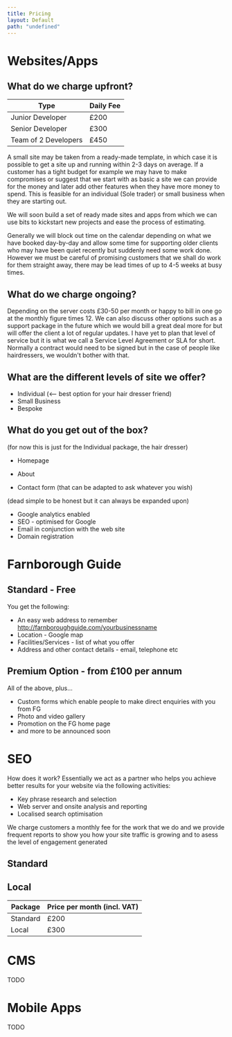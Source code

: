```yaml
---
title: Pricing
layout: Default
path: "undefined"
---
```


# Websites/Apps

## What do we charge upfront?

| Type | Daily Fee |
| --- | --- |
| Junior Developer |  £200 |
| Senior Developer |  £300 |
| Team of 2 Developers |  £450 |

A small site may be taken from a ready-made template, in which case it is possible to get a site up and running within 2-3 days on average. If a customer has a tight budget for example we may have to make compromises or suggest that we start with as basic a site we can provide for the money and later add other features when they have more money to spend. This is feasible for an individual (Sole trader) or small business when they are starting out. 

We will soon build a set of ready made sites and apps from which we can use bits to kickstart new projects and ease the process of estimating.

Generally we will block out time on the calendar depending on what we have booked day-by-day and allow some time for supporting older clients who may have been quiet recently but suddenly need some work done. However we must be careful of promising customers that we shall do work for them straight away, there may be lead times of up to 4-5 weeks at busy times.

## What do we charge ongoing?

Depending on the server costs £30-50 per month or happy to bill in one go at the monthly figure times 12. We can also discuss other options such as a support package in the future which we would bill a great deal more for but will offer the client a lot of regular updates. I have yet to plan that level of service but it is what we call a Service Level Agreement or SLA for short. Normally a contract would need to be signed but in the case of people like hairdressers, we wouldn't bother with that.

## What are the different levels of site we offer?

* Individual (<-- best option for your hair dresser friend)
* Small Business
* Bespoke

## What do you get out of the box?

(for now this is just for the Individual package, the hair dresser)

* Homepage

* About
* Contact form (that can be adapted to ask whatever you wish)

(dead simple to be honest but it can always be expanded upon)

* Google analytics enabled
* SEO - optimised for Google
* Email in conjunction with the web site
* Domain registration

# Farnborough Guide

## Standard - Free

You get the following: 

* An easy web address to remember http://farnboroughguide.com/yourbusinessname
* Location - Google map
* Facilities/Services - list of what you offer
* Address and other contact details - email, telephone etc

## Premium Option - from £100 per annum

All of the above, plus...

* Custom forms which enable people to make direct enquiries with you from FG
* Photo and video gallery
* Promotion on the FG home page
* and more to be announced soon
 
# SEO

How does it work? Essentially we act as a partner who helps you achieve better results for your website via the following activities:

* Key phrase research and selection
* Web server and onsite analysis and reporting
* Localised search optimisation

We charge customers a monthly fee for the work that we do and we provide frequent reports to show you how your site traffic is growing and to asess the level of engagement generated
## Standard


## Local

| Package | Price per month (incl. VAT) |
| --- | --- |
| Standard |  £200 |
| Local |  £300 |

# CMS

TODO

# Mobile Apps

TODO
